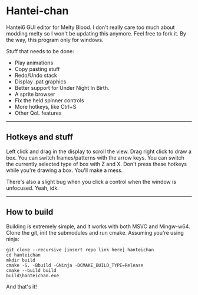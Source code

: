 # Hantei-chan #
Hantei6 GUI editor for Melty Blood.
I don't really care too much about modding melty so I won't be updating this anymore.
Feel free to fork it. By the way, this program only for windows. 

Stuff that needs to be done:
* Play animations
* Copy pasting stuff 
* Redo/Undo stack
* Display .pat graphics
* Better support for Under Night In Birth.
* A sprite browser
* Fix the held spinner controls
* More hotkeys, like Ctrl+S
* Other QoL features

-----------------------
## Hotkeys and stuff ##

Left click and drag in the display to scroll the view.
Drag right click to draw a box.
You can switch frames/patterns with the arrow keys.
You can switch the currently selected type of box with Z and X.
Don't press these hotkeys while you're drawing a box. You'll make a mess.

There's also a slight bug when you click a control when the window is unfocused. Yeah, idk.

-----------------------
## How to build ##
Building is extremely simple, and it works with both MSVC and Mingw-w64.
Clone the git, init the submodules and run cmake.
Assuming you're using ninja:

```
git clone --recursive [insert repo link here] hanteichan
cd hanteichan
mkdir build
cmake -S. -Bbuild -GNinja -DCMAKE_BUILD_TYPE=Release
cmake --build build
build\hanteichan.exe
```

And that's it!